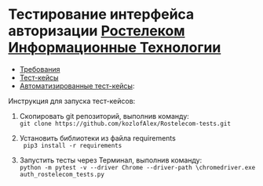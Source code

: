 # Тестирование интерфейса авторизации [Ростелеком Информационные Технологии](https://b2c.passport.rt.ru)

- [Требования](Требования_SSO_для_тестирования_last.doc)
- [Тест-кейсы](https://docs.google.com/spreadsheets/d/1duoCbv6G1kaRiQWd_4oMSMEwf3PxO2jHrazATA9jh2g/edit?usp=sharing) 
- [Автоматизированные тест-кейсы](tests/auth_rostelecom_tests.py):

Инструкция для запуска тест-кейсов: <br>
1. Скопировать git репозиторий, выполнив команду: <br> 
``` git clone https://github.com/kozlofAlex/Rostelecom-tests.git  ```
2. Установить библиотеки из файла requirements <br>
``` pip3 install -r requirements```

4. Запустить тесты через Терминал, выполнив команду: <br> ``` python -m pytest -v --driver Chrome --driver-path \chromedriver.exe auth_rostelecom_tests.py ```